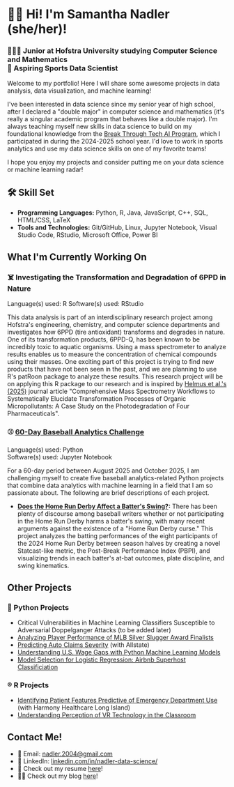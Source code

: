 # 👋🏻 Hi! I'm Samantha Nadler (she/her)!
### 👩🏻‍💻 Junior at Hofstra University studying Computer Science and Mathematics <br> 🏀 Aspiring Sports Data Scientist
Welcome to my portfolio! Here I will share some awesome projects in data analysis, data visualization, and machine learning!

I've been interested in data science since my senior year of high school, after I declared a "double major" in computer science and mathematics (it's really a singular academic program that behaves like a double major). I'm always teaching myself new skills in data science to build on my foundational knowledge from the [Break Through Tech AI Program](https://www.breakthroughtech.org/), which I participated in during the 2024-2025 school year. I'd love to work in sports analytics and use my data science skills on one of my favorite teams!

I hope you enjoy my projects and consider putting me on your data science or machine learning radar!

## 🛠️ Skill Set
- **Programming Languages:** Python, R, Java, JavaScript, C++, SQL, HTML/CSS, LaTeX
- **Tools and Technologies:** Git/GitHub, Linux, Jupyter Notebook, Visual Studio Code, RStudio, Microsoft Office, Power BI

## What I'm Currently Working On
### ☠️ Investigating the Transformation and Degradation of 6PPD in Nature
Language(s) used: R
Software(s) used: RStudio

This data analysis is part of an interdisciplinary research project among Hofstra's engineering, chemistry, and computer science departments and investigates how 6PPD (tire antioxidant) transforms and degrades in nature. One of its transformation products, 6PPD-Q, has been known to be incredibly toxic to aquatic organisms. Using a mass spectrometer to analyze results enables us to measure the concentration of chemical compounds using their masses. One exciting part of this project is trying to find new products that have not been seen in the past, and we are planning to use R's patRoon package to analyze these results. This research project will be on applying this R package to our research and is inspired by [Helmus et al.'s (2025)](https://pubs.acs.org/doi/10.1021/acs.est.4c09121) journal article "Comprehensive Mass Spectrometry Workflows to Systematically Elucidate Transformation Processes of Organic Micropollutants: A Case Study on the Photodegradation of Four Pharmaceuticals".

### ⚾ [60-Day Baseball Analytics Challenge](https://github.com/sknadler/60-day-baseball-analytics-challenge)
Language(s) used: Python<br>
Software(s) used: Jupyter Notebook

For a 60-day period between August 2025 and October 2025, I am challenging myself to create five baseball analytics-related Python projects that combine data analytics with machine learning in a field that I am so passionate about. The following are brief descriptions of each project.

- **[Does the Home Run Derby Affect a Batter's Swing?](https://github.com/sknadler/60-day-baseball-analytics-challenge/tree/main/1.%20Does%20the%20Home%20Run%20Derby%20Affect%20a%20Batter's%20Swing%3F):** There has been plenty of discourse among baseball writers whether or not participating in the Home Run Derby harms a batter's swing, with many recent arguments against the existence of a "Home Run Derby curse." This project analyzes the batting performances of the eight participants of the 2024 Home Run Derby between season halves by creating a novel Statcast-like metric, the Post-Break Performance Index (PBPI), and visualizing trends in each batter's at-bat outcomes, plate discipline, and swing kinematics.

## Other Projects

### 🐍 Python Projects
- Critical Vulnerabilities in Machine Learning Classifiers Susceptible to Adversarial Doppelganger Attacks (to be added later)
- [Analyzing Player Performance of MLB Silver Slugger Award Finalists](https://github.com/samanthanadler/batting-trends-in-silver-sluggers)
- [Predicting Auto Claims Severity](https://github.com/Allstate1A-BTT/Allstate1A-Studio-Project) (with Allstate)
- [Understanding U.S. Wage Gaps with Python Machine Learning Models](https://github.com/samanthanadler/income-prediction)
- [Model Selection for Logistic Regression: Airbnb Superhost Classificiation](https://github.com/samanthanadler/airbnb-superhost-classification)

### ®️ R Projects
- [Identifying Patient Features Predictive of Emergency Department Use](https://github.com/sknadler/math-138-harmony-healthcare) (with Harmony Healthcare Long Island)
- [Understanding Perception of VR Technology in the Classroom](https://github.com/samanthanadler/vr-usage-in-education)

## Contact Me!
- 📧 Email: [nadler.2004@gmail.com](mailto:nadler.2004@gmail.com)
- 🔗 LinkedIn: [linkedin.com/in/nadler-data-science/](https://www.linkedin.com/in/nadler-data-science/)
- 📄 Check out my resume [here](https://drive.google.com/file/d/1y_7F0jc4c7Zi8zBey72tuRF1h6mhj1uO/view?usp=sharing)!
- ✍🏻 Check out my blog [here](https://medium.com/@samanthanadler)!


<!---
samanthanadler/samanthanadler is a ✨ special ✨ repository because its `README.md` (this file) appears on your GitHub profile.
You can click the Preview link to take a look at your changes.
--->
